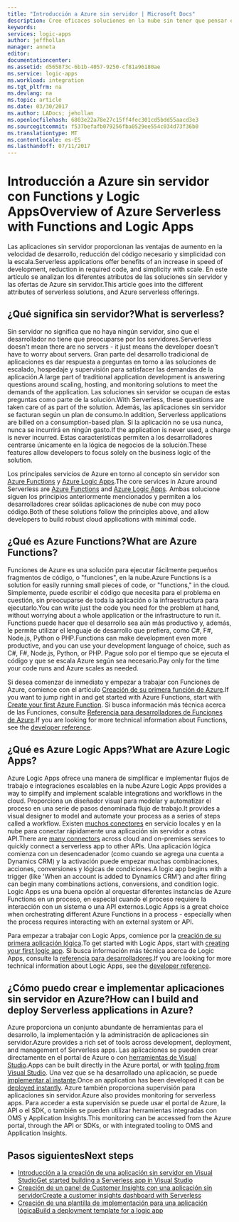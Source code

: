 ```yaml
---
title: "Introducción a Azure sin servidor | Microsoft Docs"
description: Cree eficaces soluciones en la nube sin tener que pensar en la infraestructura.
keywords: 
services: logic-apps
author: jeffhollan
manager: anneta
editor: 
documentationcenter: 
ms.assetid: d565873c-6b1b-4057-9250-cf81a96180ae
ms.service: logic-apps
ms.workload: integration
ms.tgt_pltfrm: na
ms.devlang: na
ms.topic: article
ms.date: 03/30/2017
ms.author: LADocs; jehollan
ms.openlocfilehash: 6803e22a78e27c15ff4fec301cd5bdd55aacd3e3
ms.sourcegitcommit: f537befafb079256fba0529ee554c034d73f36b0
ms.translationtype: MT
ms.contentlocale: es-ES
ms.lasthandoff: 07/11/2017
---
```

# <a name="overview-of-azure-serverless-with-functions-and-logic-apps"></a><span data-ttu-id="8eb72-103">Introducción a Azure sin servidor con Functions y Logic Apps</span><span class="sxs-lookup"><span data-stu-id="8eb72-103">Overview of Azure Serverless with Functions and Logic Apps</span></span>

<span data-ttu-id="8eb72-104">Las aplicaciones sin servidor proporcionan las ventajas de aumento en la velocidad de desarrollo, reducción del código necesario y simplicidad con la escala.</span><span class="sxs-lookup"><span data-stu-id="8eb72-104">Serverless applications offer benefits of an increase in speed of development, reduction in required code, and simplicity with scale.</span></span>  <span data-ttu-id="8eb72-105">En este artículo se analizan los diferentes atributos de las soluciones sin servidor y las ofertas de Azure sin servidor.</span><span class="sxs-lookup"><span data-stu-id="8eb72-105">This article goes into the different attributes of serverless solutions, and Azure serverless offerings.</span></span>

## <a name="what-is-serverless"></a><span data-ttu-id="8eb72-106">¿Qué significa sin servidor?</span><span class="sxs-lookup"><span data-stu-id="8eb72-106">What is serverless?</span></span>

<span data-ttu-id="8eb72-107">Sin servidor no significa que no haya ningún servidor, sino que el desarrollador no tiene que preocuparse por los servidores.</span><span class="sxs-lookup"><span data-stu-id="8eb72-107">Serverless doesn't mean there are no servers - it just means the developer doesn't have to worry about servers.</span></span>  <span data-ttu-id="8eb72-108">Gran parte del desarrollo tradicional de aplicaciones es dar respuesta a preguntas en torno a las soluciones de escalado, hospedaje y supervisión para satisfacer las demandas de la aplicación.</span><span class="sxs-lookup"><span data-stu-id="8eb72-108">A large part of traditional application development is answering questions around scaling, hosting, and monitoring solutions to meet the demands of the application.</span></span>  <span data-ttu-id="8eb72-109">Las soluciones sin servidor se ocupan de estas preguntas como parte de la solución.</span><span class="sxs-lookup"><span data-stu-id="8eb72-109">With Serverless, these questions are taken care of as part of the solution.</span></span>  <span data-ttu-id="8eb72-110">Además, las aplicaciones sin servidor se facturan según un plan de consumo.</span><span class="sxs-lookup"><span data-stu-id="8eb72-110">In addition, Serverless applications are billed on a consumption-based plan.</span></span>  <span data-ttu-id="8eb72-111">Si la aplicación no se usa nunca, nunca se incurrirá en ningún gasto.</span><span class="sxs-lookup"><span data-stu-id="8eb72-111">If the application is never used, a charge is never incurred.</span></span>  <span data-ttu-id="8eb72-112">Estas características permiten a los desarrolladores centrarse únicamente en la lógica de negocios de la solución.</span><span class="sxs-lookup"><span data-stu-id="8eb72-112">These features allow developers to focus solely on the business logic of the solution.</span></span>

<span data-ttu-id="8eb72-113">Los principales servicios de Azure en torno al concepto sin servidor son [Azure Functions](https://azure.microsoft.com/services/functions/) y [Azure Logic Apps](https://azure.microsoft.com/services/logic-apps/).</span><span class="sxs-lookup"><span data-stu-id="8eb72-113">The core services in Azure around Serverless are [Azure Functions](https://azure.microsoft.com/services/functions/) and [Azure Logic Apps](https://azure.microsoft.com/services/logic-apps/).</span></span>  <span data-ttu-id="8eb72-114">Ambas solucione siguen los principios anteriormente mencionados y permiten a los desarrolladores crear sólidas aplicaciones de nube con muy poco código.</span><span class="sxs-lookup"><span data-stu-id="8eb72-114">Both of these solutions follow the principles above, and allow developers to build robust cloud applications with minimal code.</span></span>

## <a name="what-are-azure-functions"></a><span data-ttu-id="8eb72-115">¿Qué es Azure Functions?</span><span class="sxs-lookup"><span data-stu-id="8eb72-115">What are Azure Functions?</span></span>

<span data-ttu-id="8eb72-116">Funciones de Azure es una solución para ejecutar fácilmente pequeños fragmentos de código, o "funciones", en la nube.</span><span class="sxs-lookup"><span data-stu-id="8eb72-116">Azure Functions is a solution for easily running small pieces of code, or "functions," in the cloud.</span></span> <span data-ttu-id="8eb72-117">Simplemente, puede escribir el código que necesita para el problema en cuestión, sin preocuparse de toda la aplicación o la infraestructura para ejecutarlo.</span><span class="sxs-lookup"><span data-stu-id="8eb72-117">You can write just the code you need for the problem at hand, without worrying about a whole application or the infrastructure to run it.</span></span> <span data-ttu-id="8eb72-118">Functions puede hacer que el desarrollo sea aún más productivo y, además, le permite utilizar el lenguaje de desarrollo que prefiera, como C#, F#, Node.js, Python o PHP.</span><span class="sxs-lookup"><span data-stu-id="8eb72-118">Functions can make development even more productive, and you can use your development language of choice, such as C#, F#, Node.js, Python, or PHP.</span></span> <span data-ttu-id="8eb72-119">Pague solo por el tiempo que se ejecuta el código y que se escala Azure según sea necesario.</span><span class="sxs-lookup"><span data-stu-id="8eb72-119">Pay only for the time your code runs and Azure scales as needed.</span></span>

<span data-ttu-id="8eb72-120">Si desea comenzar de inmediato y empezar a trabajar con Funciones de Azure, comience con el artículo [Creación de su primera función de Azure](../azure-functions/functions-create-first-azure-function.md).</span><span class="sxs-lookup"><span data-stu-id="8eb72-120">If you want to jump right in and get started with Azure Functions, start with [Create your first Azure Function](../azure-functions/functions-create-first-azure-function.md).</span></span> <span data-ttu-id="8eb72-121">Si busca información más técnica acerca de las Funciones, consulte [Referencia para desarrolladores de Funciones de Azure](../azure-functions/functions-reference.md).</span><span class="sxs-lookup"><span data-stu-id="8eb72-121">If you are looking for more technical information about Functions, see the [developer reference](../azure-functions/functions-reference.md).</span></span>

## <a name="what-are-azure-logic-apps"></a><span data-ttu-id="8eb72-122">¿Qué es Azure Logic Apps?</span><span class="sxs-lookup"><span data-stu-id="8eb72-122">What are Azure Logic Apps?</span></span>

<span data-ttu-id="8eb72-123">Azure Logic Apps ofrece una manera de simplificar e implementar flujos de trabajo e integraciones escalables en la nube.</span><span class="sxs-lookup"><span data-stu-id="8eb72-123">Azure Logic Apps provides a way to simplify and implement scalable integrations and workflows in the cloud.</span></span> <span data-ttu-id="8eb72-124">Proporciona un diseñador visual para modelar y automatizar el proceso en una serie de pasos denominada flujo de trabajo.</span><span class="sxs-lookup"><span data-stu-id="8eb72-124">It provides a visual designer to model and automate your process as a series of steps called a workflow.</span></span>  <span data-ttu-id="8eb72-125">Existen [muchos conectores](../connectors/apis-list.md) en servicio locales y en la nube para conectar rápidamente una aplicación sin servidor a otras API.</span><span class="sxs-lookup"><span data-stu-id="8eb72-125">There are [many connectors](../connectors/apis-list.md) across cloud and on-premises services to quickly connect a serverless app to other APIs.</span></span>  <span data-ttu-id="8eb72-126">Una aplicación lógica comienza con un desencadenador (como cuando se agrega una cuenta a Dynamics CRM) y la activación puede empezar muchas combinaciones, acciones, conversiones y lógicas de condiciones.</span><span class="sxs-lookup"><span data-stu-id="8eb72-126">A logic app begins with a trigger (like 'When an account is added to Dynamics CRM') and after firing can begin many combinations actions, conversions, and condition logic.</span></span>  <span data-ttu-id="8eb72-127">Logic Apps es una buena opción al orquestar diferentes instancias de Azure Functions en un proceso, en especial cuando el proceso requiere la interacción con un sistema o una API externos.</span><span class="sxs-lookup"><span data-stu-id="8eb72-127">Logic Apps is a great choice when orchestrating different Azure Functions in a process - especially when the process requires interacting with an external system or API.</span></span>

<span data-ttu-id="8eb72-128">Para empezar a trabajar con Logic Apps, comience por la [creación de su primera aplicación lógica](logic-apps-create-a-logic-app.md).</span><span class="sxs-lookup"><span data-stu-id="8eb72-128">To get started with Logic Apps, start with [creating your first logic app](logic-apps-create-a-logic-app.md).</span></span>  <span data-ttu-id="8eb72-129">Si busca información más técnica acerca de Logic Apps, consulte la [referencia para desarrolladores](logic-apps-workflow-actions-triggers.md).</span><span class="sxs-lookup"><span data-stu-id="8eb72-129">If you are looking for more technical information about Logic Apps, see the [developer reference](logic-apps-workflow-actions-triggers.md).</span></span>

## <a name="how-can-i-build-and-deploy-serverless-applications-in-azure"></a><span data-ttu-id="8eb72-130">¿Cómo puedo crear e implementar aplicaciones sin servidor en Azure?</span><span class="sxs-lookup"><span data-stu-id="8eb72-130">How can I build and deploy Serverless applications in Azure?</span></span>

<span data-ttu-id="8eb72-131">Azure proporciona un conjunto abundante de herramientas para el desarrollo, la implementación y la administración de aplicaciones sin servidor.</span><span class="sxs-lookup"><span data-stu-id="8eb72-131">Azure provides a rich set of tools across development, deployment, and management of Serverless apps.</span></span>  <span data-ttu-id="8eb72-132">Las aplicaciones se pueden crear directamente en el portal de Azure o con [herramientas de Visual Studio](logic-apps-serverless-get-started-vs.md).</span><span class="sxs-lookup"><span data-stu-id="8eb72-132">Apps can be built directly in the Azure portal, or with [tooling from Visual Studio](logic-apps-serverless-get-started-vs.md).</span></span>  <span data-ttu-id="8eb72-133">Una vez que se ha desarrollado una aplicación, se puede [implementar al instante](logic-apps-create-deploy-template.md).</span><span class="sxs-lookup"><span data-stu-id="8eb72-133">Once an application has been developed it can be [deployed instantly](logic-apps-create-deploy-template.md).</span></span>  <span data-ttu-id="8eb72-134">Azure también proporciona supervisión para aplicaciones sin servidor.</span><span class="sxs-lookup"><span data-stu-id="8eb72-134">Azure also provides monitoring for serverless apps.</span></span>  <span data-ttu-id="8eb72-135">Para acceder a esta supervisión se puede usar el portal de Azure, la API o el SDK, o también se pueden utilizar herramientas integradas con OMS y Application Insights.</span><span class="sxs-lookup"><span data-stu-id="8eb72-135">This monitoring can be accessed from the Azure portal, through the API or SDKs, or with integrated tooling to OMS and Application Insights.</span></span>

## <a name="next-steps"></a><span data-ttu-id="8eb72-136">Pasos siguientes</span><span class="sxs-lookup"><span data-stu-id="8eb72-136">Next steps</span></span>

* [<span data-ttu-id="8eb72-137">Introducción a la creación de una aplicación sin servidor en Visual Studio</span><span class="sxs-lookup"><span data-stu-id="8eb72-137">Get started building a Serverless app in Visual Studio</span></span>](logic-apps-serverless-get-started-vs.md)
* [<span data-ttu-id="8eb72-138">Creación de un panel de Customer Insights con una aplicación sin servidor</span><span class="sxs-lookup"><span data-stu-id="8eb72-138">Create a customer insights dashboard with Serverless</span></span>](logic-apps-scenario-social-serverless.md)
* [<span data-ttu-id="8eb72-139">Creación de una plantilla de implementación para una aplicación lógica</span><span class="sxs-lookup"><span data-stu-id="8eb72-139">Build a deployment template for a logic app</span></span>](logic-apps-create-deploy-template.md)